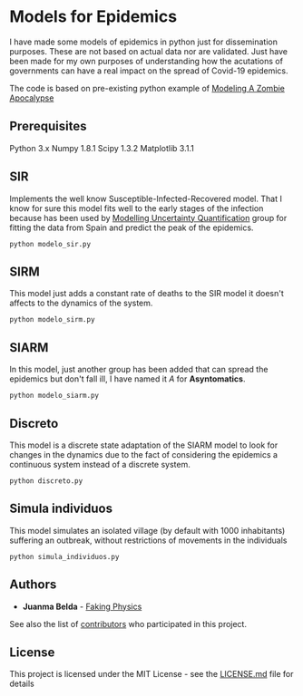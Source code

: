 # Models for Epidemics

I have made some models of epidemics in python just for dissemination purposes.
These are not based on actual data nor are validated. Just have been made
for my own purposes of understanding how the acutations of governments can
have a real impact on the spread of Covid-19 epidemics.

The code is based on pre-existing python example of [Modeling A Zombie Apocalypse](https://scipy-cookbook.readthedocs.io/items/Zombie_Apocalypse_ODEINT.html)

## Prerequisites

Python 3.x
Numpy  1.8.1
Scipy  1.3.2
Matplotlib 3.1.1


## SIR

Implements the well know Susceptible-Infected-Recovered model. That I know for
sure this model fits well to the early stages of the infection because has been
used by [Modelling Uncertainty Quantification](http://covid19.webs.upv.es/) group
for fitting the data from Spain and predict the peak of the epidemics.

```{python}
python modelo_sir.py
```

## SIRM

This model just adds a constant rate of deaths to the SIR model it doesn't affects
to the dynamics of the system.

```{python}
python modelo_sirm.py
```

## SIARM

In this model, just another group has been added that can spread the epidemics but
don't fall ill, I have named it *A* for **Asyntomatics**.

```{python}
python modelo_siarm.py
```

## Discreto

This model is a discrete state adaptation of the SIARM model to look for changes in
the dynamics due to the fact of considering the epidemics a continuous system instead
of a discrete system.

```{python}
python discreto.py
```

## Simula individuos

This model simulates an isolated village (by default with 1000 inhabitants) suffering
an outbreak, without restrictions of movements in the individuals 

```{python}
python simula_individuos.py
```

## Authors

* **Juanma Belda** - [Faking Physics](https://twitter.com/fakingphysics)

See also the list of [contributors](https://github.com/your/project/contributors) who participated in this project.

## License

This project is licensed under the MIT License - see the [LICENSE.md](LICENSE.md) file for details



